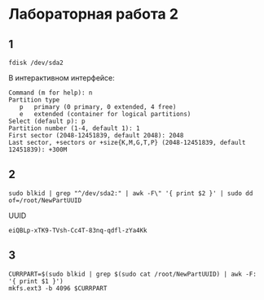 # Лабораторная работа 2
## 1
```shell
fdisk /dev/sda2
```
В интерактивном интерфейсе:
```shell
Command (m for help): n
Partition type
   p   primary (0 primary, 0 extended, 4 free)
   e   extended (container for logical partitions)
Select (default p): p
Partition number (1-4, default 1): 1
First sector (2048-12451839, default 2048): 2048
Last sector, +sectors or +size{K,M,G,T,P} (2048-12451839, default 12451839): +300M
```
## 2
```shell
sudo blkid | grep "^/dev/sda2:" | awk -F\" '{ print $2 }' | sudo dd of=/root/NewPartUUID
```
UUID
```shell
eiQBLp-xTK9-TVsh-Cc4T-83nq-qdfl-zYa4Kk
```
## 3
```shell
CURRPART=$(sudo blkid | grep $(sudo cat /root/NewPartUUID) | awk -F: '{ print $1 }')
mkfs.ext3 -b 4096 $CURRPART
```
